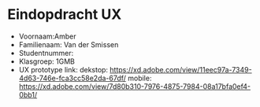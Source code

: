 # Eindopdracht UX

- Voornaam:Amber
- Familienaam: Van der Smissen
- Studentnummer: 
- Klasgroep: 1GMB
- UX prototype link: dekstop: https://xd.adobe.com/view/11eec97a-7349-4d63-746e-fca3cc58e2da-67df/
                     mobile:  https://xd.adobe.com/view/7d80b310-7976-4875-7984-08a17bfa0ef4-0bb1/
